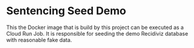 # Sentencing Seed Demo

This the Docker image that is build by this project can be executed as a Cloud Run Job. It is responsible for seeding the demo Recidiviz database with reasonable fake data.
